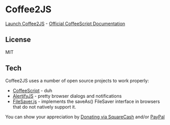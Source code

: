 Coffee2JS
===================

[Launch Coffee2JS](https://mikethedj4.github.io/Coffee2JS/) - [Official CoffeeScript Documentation](http://coffeescript.org/)

License
-------------

MIT

Tech
-------------

Coffee2JS uses a number of open source projects to work properly:

* [CoffeeScript](http://coffeescript.org/) - duh
* [AlertifyJS](http://alertifyjs.com/) - pretty browser dialogs and notifications
* [FileSaver.js](https://github.com/eligrey/FileSaver.js/) - implements the saveAs() FileSaver interface in browsers that do not natively support it.

You can show your appreciation by [Donating via SquareCash](https://cash.me/$michaelsboost) and/or [PayPal](https://www.paypal.me/mikethedj4)
